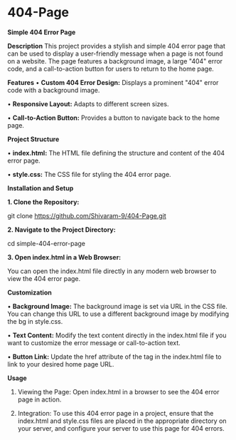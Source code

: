 # 404-Page

**Simple 404 Error Page**

**Description**
      This project provides a stylish and simple 404 error page that can be used to display a user-friendly message when a page is not found on a website. The page features a background image, a large "404" error code, and a call-to-action button for users to return to the home page.
      
**Features**
•	**Custom 404 Error Design:** Displays a prominent "404" error code with a background image.

•	**Responsive Layout:** Adapts to different screen sizes.

•	**Call-to-Action Button:** Provides a button to navigate back to the home page.

**Project Structure**

•	**index.html:** The HTML file defining the structure and content of the 404 error page.

•	**style.css:** The CSS file for styling the 404 error page.

**Installation and Setup**

**1.	Clone the Repository:**

git clone https://github.com/Shivaram-9/404-Page.git 

**2.	Navigate to the Project Directory:**

cd simple-404-error-page

**3.	Open index.html in a Web Browser:**

You can open the index.html file directly in any modern web browser to view the 404 error page.

**Customization**

•	**Background Image:** The background image is set via URL in the CSS file. You can change this URL to use a different background image by modifying the bg in style.css.

•	**Text Content:** Modify the text content directly in the index.html file if you want to customize the error message or call-to-action text.

•	**Button Link:** Update the href attribute of the <a> tag in the index.html file to link to your desired home page URL.

**Usage**

1.	Viewing the Page: Open index.html in a browser to see the 404 error page in action.
  
2.	Integration: To use this 404 error page in a project, ensure that the index.html and style.css files are placed in the appropriate directory on your server, and configure your server to use this page for 404 errors.

